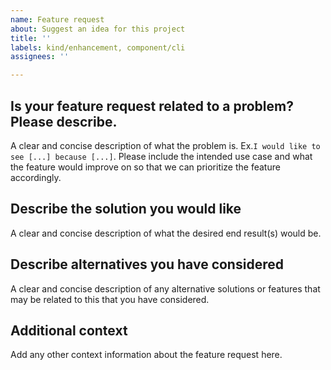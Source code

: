 ```yaml
---
name: Feature request
about: Suggest an idea for this project
title: ''
labels: kind/enhancement, component/cli
assignees: ''

---
```


## Is your feature request related to a problem? Please describe.

A clear and concise description of what the problem is. Ex.`I would like to see [...] because [...]`.
Please include the intended use case and what the feature would improve on so that we can prioritize
the feature accordingly.

## Describe the solution you would like

A clear and concise description of what the desired end result(s) would be.

## Describe alternatives you have considered

A clear and concise description of any alternative solutions or features that may be related to this that
you have considered.

## Additional context

Add any other context information about the feature request here.
